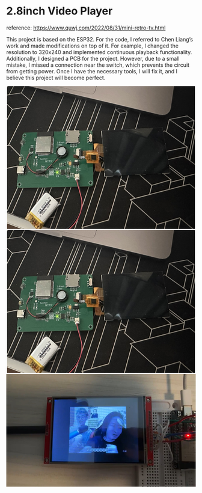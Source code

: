 # 2.8inch Video Player

reference: https://www.quwj.com/2022/08/31/mini-retro-tv.html

This project is based on the ESP32. For the code, I referred to Chen Liang’s work and made modifications on top of it. For example, I changed the resolution to 320x240 and implemented continuous playback functionality. Additionally, I designed a PCB for the project. However, due to a small mistake, I missed a connection near the switch, which prevents the circuit from getting power. Once I have the necessary tools, I will fix it, and I believe this project will become perfect.


<div align=center>
	<img src="https://github.com/myry07/2.8inch-video-player/blob/main/04.Fotos/pcb1.png" width="500" height="380">
	<img src="https://github.com/myry07/2.8inch-video-player/blob/main/04.Fotos/pcb1.png" width="500" height="380">   
	<img src="https://github.com/myry07/2.8inch-video-player/blob/main/04.Fotos/bb.png" width="600" height="300">   
</div>